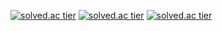 [![solved.ac tier](http://mazassumnida.wtf/api/generate_badge?boj=somethingnew)](https://solved.ac/profile/somethingnew)
[![solved.ac tier](http://mazassumnida.wtf/api/v2/generate_badge?boj=somethingnew)](https://solved.ac/somethingnew)
[![solved.ac tier](http://mazassumnida.wtf/api/mini/generate_badge?boj=somethingnew)](https://solved.ac/somethingnew)

<!--
**simonkim1/simonkim1** is a ✨ _special_ ✨ repository because its `README.md` (this file) appears on your GitHub profile.

Here are some ideas to get you started:

- 🔭 I’m currently working on ...
- 🌱 I’m currently learning ...
- 👯 I’m looking to collaborate on ...
- 🤔 I’m looking for help with ...
- 💬 Ask me about ...
- 📫 How to reach me: ...
- 😄 Pronouns: ...
- ⚡ Fun fact: ...
-->
